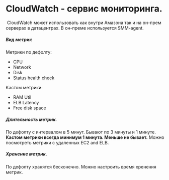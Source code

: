 # CloudWatch - сервис мониторинга.
 CloudWatch может использовать как внутри Амазона так и на он-прем серверах в датацентрах. В он-преме используется SMM-agent.
##### Вид метрик
Метрики по дефолту:
- CPU
- Network
- Disk
- Status health check

Кастом метрики:
- RAM Util
- ELB Latency
- Free disk space

##### Длительность метрик.
По дефолту с интервалом в 5 минут. Бывают по 3 минуты и 1 минуте. **Кастом метрики всегда минимум 1 минута. Меньше не бывает.** Можно посмотреть метрики с удаленных EC2 and ELB. 

##### Хранение метрик.
По дефолту хранятся бесконечно. Можно настроить время хренения метрик.
